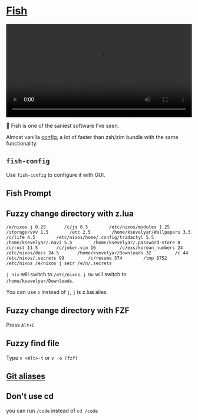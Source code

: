 # [Fish](https://fishshell.com/)

<video width="100%" height="auto" controls>
  <source src="/fish.mp4" type="video/mp4">
  Your browser does not support the video tag.
</video>


💜 Fish is one of the saniest software I've seen.

Almost vanilla [config](https://github.com/ksevelyar/dotfiles/blob/master/home/.config/fish/config.fish), a lot of faster than zsh/zim bundle with the same functionality.

## `fish-config`

Use `fish-config` to configure it with GUI.

## Fish Prompt

## Fuzzy change directory with z.lua

`/e/nixos j
0.25       /c/js
0.5        /etc/nixos/modules
1.25       /storage/vvv
1.5        /etc
2.5        /home/ksevelyar/Wallpapers
3.5        /c/life
4.5        /etc/nixos/home/.config/tridactyl
5.5        /home/ksevelyar/.navi
5.5        /home/ksevelyar/.password-store
8          /c/rust
11.5       /c/joker.vim
16         /c/exs/korean_numbers
24         /etc/nixos/docs
24.5       /home/ksevelyar/Downloads
32         /c
44         /etc/nixos/.secrets
99         /c/resume
374        /tmp
8752       /etc/nixos
/e/nixos j secr
/e/n/.secrets`

`j nix` will switch to `/etc/nixos`.
`j Do` will switch to `/home/ksevelyar/Downloads`.

You can use `z` instead of `j`, `j` is z.lua alias.

## Fuzzy change directory with FZF

Press `Alt+C`

## Fuzzy find file

Type `v <Alt>-t` or `v -o (fzf)`

## [Git aliases](https://github.com/ksevelyar/dotfiles/blob/master/home/.config/fish/functions/git_aliases.fish)

## Don't use cd

you can run `/code` instead of `cd /code`
